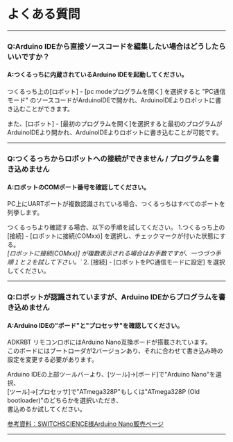 # よくある質問

----

### Q:Arduino IDEから直接ソースコードを編集したい場合はどうしたらいいですか？

#### A:つくるっちに内蔵されているArduino IDEを起動してください。

つくるっち上の[ロボット] - [pc modeプログラムを開く] を選択すると "PC通信モード" のソースコードがArduinoIDEで開かれ、ArduinoIDEよりロボットに書き込むことができます。  

また、[ロボット] - [最初のプログラムを開く]を選択すると最初のプログラムがArduinoIDEより開かれ、ArduinoIDEよりロボットに書き込むことが可能です。

----

### Q:つくるっちからロボットへの接続ができません / プログラムを書き込めません

#### A:ロボットのCOMポート番号を確認してください。

PC上にUARTポートが複数認識されている場合、つくるっちはすべてのポートを列挙します。

つくるっちより確認する場合、以下の手順を試してください。
1.つくるっち上の[接続] - [ロボットに接続(COMxx)] を選択し、チェックマークが付いた状態にする。  
*[ロボットに接続(COMxx)] が複数表示される場合はお手数ですが、一つづつ手順１と２を試して下さい。`* 
2. [接続] - [ロボットをPC通信モードに設定] を選択してください。  

----

### Q:ロボットが認識されていますが、Arduino IDEからプログラムを書き込めません

#### A:Arduino IDEの"ボード"と"プロセッサ"を確認してください。

ADKRBT リモコンロボにはArduino Nano互換ボードが搭載されています。  
このボードにはブートローダが2バージョンあり、それに合わせて書き込み時の設定を変更する必要があります。  

Arduino IDEの上部ツールバーより、[ツール]→[ボード]で"Arduino Nano"を選択、  
[ツール]→[プロセッサ]で"ATmega328P"もしくは"ATmega328P (Old bootloader)"のどちらかを選択いただき、  
書込めるか試してください。

[参考資料：SWITCHSCIENCE様Arduino Nano販売ページ](https://www.switch-science.com/catalog/2554/)

----

